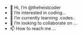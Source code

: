 - 👋 Hi, I’m @theheistcoder
- 👀 I’m interested in coding...
- 🌱 I’m currently learning .codes..
- 💞️ I’m looking to collaborate on ...
- 📫 How to reach me ...

<!---
theheistcoder/theheistcoder is a ✨ special ✨ repository because its `README.md` (this file) appears on your GitHub profile.
You can click the Preview link to take a look at your changes.
--->
